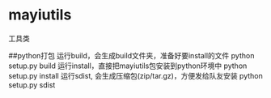 # mayiutils

工具类

##python打包
运行build，会生成build文件夹，准备好要install的文件
python setup.py build
运行install，直接把mayiutils包安装到python环境中
python setup.py install
运行sdist, 会生成压缩包(zip/tar.gz)，方便发给队友安装
python setup.py sdist